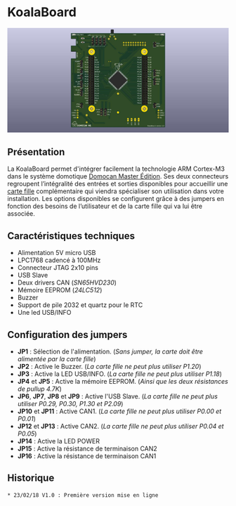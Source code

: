 # KoalaBoard

![Koalaboard Domocan](/3D_dessus.jpg)

## Présentation

La KoalaBoard permet d'intégrer facilement la technologie ARM Cortex-M3 dans le système domotique [Domocan Master Édition](https://www.abcelectronique.com/bigonoff/forum/forumdisplay.php?fid=22). Ses deux connecteurs regroupent l’intégralité des entrées et sorties disponibles pour accueillir une [carte fille](https://github.com/domocan-koala/KoalaBoard_Carte-fille-template) complémentaire qui viendra spécialiser son utilisation dans votre installation. Les options disponibles se configurent grâce à des jumpers en fonction des besoins de l’utilisateur et de la carte fille qui va lui être associée.

## Caractéristiques techniques

* Alimentation 5V micro USB
* LPC1768 cadencé à 100MHz
* Connecteur JTAG 2x10 pins
* USB Slave
* Deux drivers CAN (*SN65HVD230*)
* Mémoire EEPROM (*24LC512*)
* Buzzer
* Support de pile 2032 et quartz pour le RTC
* Une led USB/INFO

## Configuration des jumpers

* **JP1** : Sélection de l'alimentation. (*Sans jumper, la carte doit être alimentée par la carte fille*)
* **JP2** : Active le Buzzer. (*La carte fille ne peut plus utiliser P1.20*)
* **JP3** : Active la LED USB/INFO. (*La carte fille ne peut plus utiliser P1.18*)
* **JP4** et **JP5** : Active la mémoire EEPROM. (*Ainsi que les deux résistances de pullup 4.7K*)
* **JP6**, **JP7**, **JP8** et **JP9** : Active l'USB Slave. (*La carte fille ne peut plus utiliser P0.29, P0.30, P1.30 et P2.09*)
* **JP10** et **JP11** : Active CAN1. (*La carte fille ne peut plus utiliser P0.00 et P0.01*)
* **JP12** et **JP13** : Active CAN2. (*La carte fille ne peut plus utiliser P0.04 et P0.05*)
* **JP14** : Active la LED POWER
* **JP15** : Active la résistance de terminaison CAN2
* **JP16** : Active la résistance de terminaison CAN1


## Historique
	
	* 23/02/18 V1.0 : Première version mise en ligne